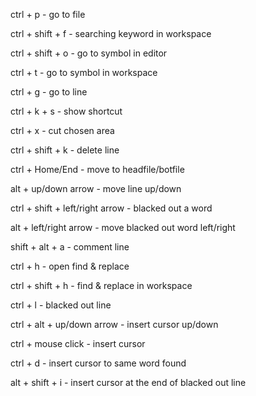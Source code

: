 ctrl + p - go to file

ctrl + shift + f - searching keyword in workspace

ctrl + shift + o - go to symbol in editor

ctrl + t - go to symbol in workspace

ctrl + g - go to line

ctrl + k + s - show shortcut

ctrl + x - cut chosen area

ctrl + shift + k - delete line

ctrl + Home/End - move to headfile/botfile

alt + up/down arrow - move line up/down

ctrl + shift + left/right arrow - blacked out a word

alt + left/right arrow - move blacked out word left/right

shift + alt + a - comment line

ctrl + h - open find & replace

ctrl + shift + h - find & replace in workspace

ctrl + l - blacked out line

ctrl + alt + up/down arrow - insert cursor up/down

ctrl + mouse click - insert cursor

ctrl + d - insert cursor to same word found

alt + shift + i - insert cursor at the end of blacked out line
